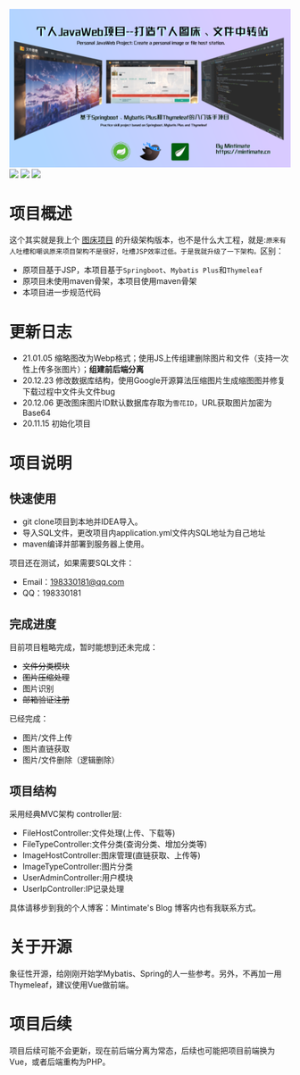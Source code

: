 ![](introduction.png)
![](https://img.shields.io/badge/Springboot-2.3.4-green)
![](https://img.shields.io/badge/Mybatis%20Plus-3.4.0-green)
<a href="https://www.afdian.net/@mintimate/plan"><img src="https://gitee.com/mintimate/ImageHost/raw/master/Donate/aifadian.svg"/></a>
# 项目概述
这个其实就是我上个 [图床项目](https://github.com/Mintimate/ImageHost) 的升级架构版本，也不是什么大工程，就是:`原来有人吐槽和嘲讽原来项目架构不是很好，吐槽JSP效率过低。于是我就升级了一下架构。`区别：
- 原项目基于JSP，本项目基于`Springboot`、`Mybatis Plus`和`Thymeleaf`
- 原项目未使用maven骨架，本项目使用maven骨架
- 本项目进一步规范代码

# 更新日志
- 21.01.05 缩略图改为Webp格式；使用JS上传组建删除图片和文件（支持一次性上传多张图片）；**组建前后端分离**
- 20.12.23 修改数据库结构，使用Google开源算法压缩图片生成缩图图并修复下载过程中文件头文件bug
- 20.12.06 更改图床图片ID默认数据库存取为`雪花ID`，URL获取图片加密为Base64
- 20.11.15 初始化项目

# 项目说明
## 快速使用
- git clone项目到本地并IDEA导入。
- 导入SQL文件，更改项目内application.yml文件内SQL地址为自己地址
- maven编译并部署到服务器上使用。

项目还在测试，如果需要SQL文件：
- Email：198330181@qq.com
- QQ：198330181

## 完成进度
目前项目粗略完成，暂时能想到还未完成：
- ~~文件分类模块~~
- ~~图片压缩处理~~
- 图片识别
- ~~邮箱验证注册~~

已经完成：
- 图片/文件上传
- 图片直链获取
- 图片/文件删除（逻辑删除）

## 项目结构
采用经典MVC架构
controller层:
- FileHostController:文件处理(上传、下载等)
- FileTypeController:文件分类(查询分类、增加分类等)
- ImageHostController:图床管理(直链获取、上传等)
- ImageTypeController:图片分类
- UserAdminController:用户模块
- UserIpController:IP记录处理

具体请移步到我的个人博客：Mintimate's Blog 博客内也有我联系方式。

# 关于开源
象征性开源，给刚刚开始学Mybatis、Spring的人一些参考。另外，不再加一用Thymeleaf，建议使用Vue做前端。

# 项目后续
项目后续可能不会更新，现在前后端分离为常态，后续也可能把项目前端换为Vue，或者后端重构为PHP。